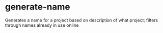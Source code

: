 # generate-name
Generates a name for a project based on description of what project; filters through names already in use online
